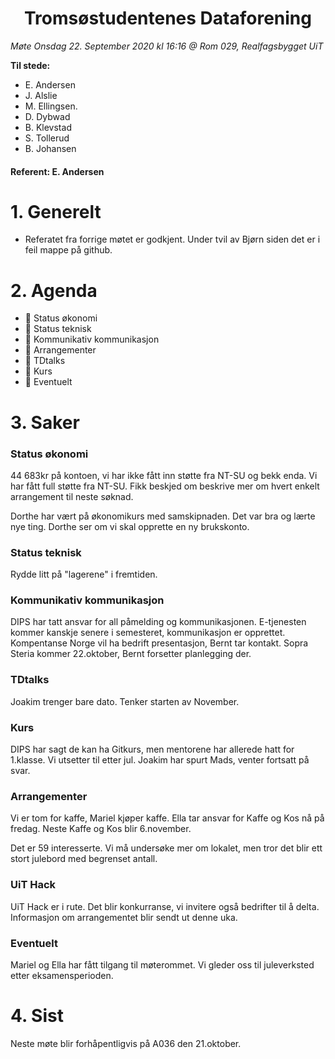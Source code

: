 <h1> <center> Tromsøstudentenes Dataforening </center> </h1>

*Møte Onsdag 22. September 2020 kl 16:16 @ Rom 029, Realfagsbygget UiT*

**Til stede:**
* E. Andersen
* J. Alslie
* M. Ellingsen.
* D. Dybwad
* B. Klevstad 
* S. Tollerud 
* B. Johansen 


#### Referent:  E. Andersen

# 1. Generelt
* Referatet fra forrige møtet er godkjent. Under tvil av Bjørn siden det er i feil mappe på github. 


# 2. Agenda
* :purple_heart: Status økonomi
* :purple_heart: Status teknisk
* :purple_heart: Kommunikativ kommunikasjon
* :purple_heart: Arrangementer
* :purple_heart: TDtalks
* :purple_heart: Kurs
* :purple_heart: Eventuelt

# 3. Saker
### Status økonomi
44 683kr på kontoen, vi har ikke fått inn støtte fra NT-SU og bekk enda. Vi har fått full støtte fra NT-SU. Fikk beskjed om beskrive mer om hvert enkelt arrangement til neste søknad. 

Dorthe har vært på økonomikurs med samskipnaden. Det var bra og lærte nye ting. Dorthe ser om vi skal opprette en ny brukskonto.  

### Status teknisk
Rydde litt på "lagerene" i fremtiden. 

### Kommunikativ kommunikasjon
DIPS har tatt ansvar for all påmelding og kommunikasjonen. E-tjenesten kommer kanskje senere i semesteret, kommunikasjon er opprettet. Kompentanse Norge vil ha bedrift presentasjon, Bernt tar kontakt. Sopra Steria kommer 22.oktober, Bernt forsetter planlegging der. 

### TDtalks
Joakim trenger bare dato. Tenker starten av November.  

### Kurs
DIPS har sagt de kan ha Gitkurs, men mentorene har allerede hatt for 1.klasse. Vi utsetter til etter jul. Joakim har spurt Mads, venter fortsatt på svar. 

### Arrangementer
Vi er tom for kaffe, Mariel kjøper kaffe. Ella tar ansvar for Kaffe og Kos nå på fredag. Neste Kaffe og Kos blir 6.november.  

Det er 59 interesserte. Vi må undersøke mer om lokalet, men tror det blir ett stort julebord med begrenset antall. 

### UiT Hack 
UiT Hack er i rute. Det blir konkurranse, vi invitere også bedrifter til å delta. Informasjon om arrangementet blir sendt ut denne uka. 

### Eventuelt
Mariel og Ella har fått tilgang til møterommet. Vi gleder oss til juleverksted etter eksamensperioden.   

# 4. Sist
Neste møte blir forhåpentligvis på A036 den 21.oktober.<br>

